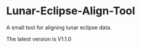 # Lunar-Eclipse-Align-Tool
A small tool for aligning lunar eclipse data.


The latest version is V1.1.0
